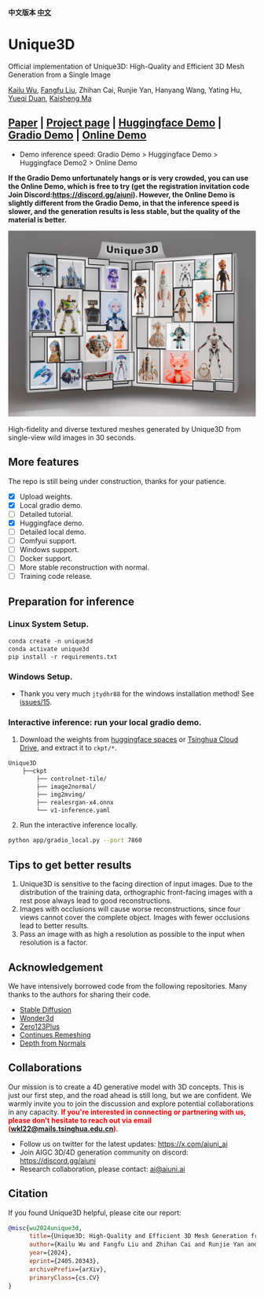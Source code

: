 **中文版本 [中文](README_zh.md)**

# Unique3D
Official implementation of Unique3D: High-Quality and Efficient 3D Mesh Generation from a Single Image

[Kailu Wu](https://scholar.google.com/citations?user=VTU0gysAAAAJ&hl=zh-CN&oi=ao), [Fangfu Liu](https://liuff19.github.io/), Zhihan Cai, Runjie Yan, Hanyang Wang, Yating Hu, [Yueqi Duan](https://duanyueqi.github.io/), [Kaisheng Ma](https://group.iiis.tsinghua.edu.cn/~maks/)

## [Paper](https://arxiv.org/abs/2405.20343) | [Project page](https://wukailu.github.io/Unique3D/) | [Huggingface Demo](https://huggingface.co/spaces/Wuvin/Unique3D) | [Gradio Demo](https://u45213-bcf9-ef67553e.westx.seetacloud.com:8443/) | [Online Demo](https://www.aiuni.ai/)

* Demo inference speed: Gradio Demo > Huggingface Demo > Huggingface Demo2 > Online Demo

**If the Gradio Demo unfortunately hangs or is very crowded, you can use the Online Demo, which is free to try (get the registration invitation code Join Discord:https://discord.gg/aiuni). However, the Online Demo is slightly different from the Gradio Demo, in that the inference speed is slower, and the generation results is less stable, but the quality of the material is better.**

<p align="center">
    <img src="assets/teaser_safe.jpg">
</p>

High-fidelity and diverse textured meshes generated by Unique3D from single-view wild images in 30 seconds.

## More features 

The repo is still being under construction, thanks for your patience. 
- [x] Upload weights.
- [x] Local gradio demo.
- [ ] Detailed tutorial.
- [x] Huggingface demo.
- [ ] Detailed local demo.
- [ ] Comfyui support.
- [ ] Windows support.
- [ ] Docker support.
- [ ] More stable reconstruction with normal.
- [ ] Training code release.

## Preparation for inference

### Linux System Setup.
```angular2html
conda create -n unique3d
conda activate unique3d
pip install -r requirements.txt
```

### Windows Setup.

* Thank you very much `jtydhr88` for the windows installation method! See [issues/15](https://github.com/AiuniAI/Unique3D/issues/15).

### Interactive inference: run your local gradio demo.

1. Download the weights from [huggingface spaces](https://huggingface.co/spaces/Wuvin/Unique3D/tree/main/ckpt) or [Tsinghua Cloud Drive](https://cloud.tsinghua.edu.cn/d/319762ec478d46c8bdf7/), and extract it to `ckpt/*`.
```
Unique3D
    ├──ckpt
        ├── controlnet-tile/
        ├── image2normal/
        ├── img2mvimg/
        ├── realesrgan-x4.onnx
        └── v1-inference.yaml
```

2. Run the interactive inference locally.
```bash
python app/gradio_local.py --port 7860
```

## Tips to get better results

1. Unique3D is sensitive to the facing direction of input images. Due to the distribution of the training data, orthographic front-facing images with a rest pose always lead to good reconstructions.
2. Images with occlusions will cause worse reconstructions, since four views cannot cover the complete object. Images with fewer occlusions lead to better results.
3. Pass an image with as high a resolution as possible to the input when resolution is a factor.

## Acknowledgement

We have intensively borrowed code from the following repositories. Many thanks to the authors for sharing their code.
- [Stable Diffusion](https://github.com/CompVis/stable-diffusion)
- [Wonder3d](https://github.com/xxlong0/Wonder3D)
- [Zero123Plus](https://github.com/SUDO-AI-3D/zero123plus)
- [Continues Remeshing](https://github.com/Profactor/continuous-remeshing)
- [Depth from Normals](https://github.com/YertleTurtleGit/depth-from-normals)

## Collaborations
Our mission is to create a 4D generative model with 3D concepts. This is just our first step, and the road ahead is still long, but we are confident. We warmly invite you to join the discussion and explore potential collaborations in any capacity. <span style="color:red">**If you're interested in connecting or partnering with us, please don't hesitate to reach out via email (wkl22@mails.tsinghua.edu.cn)**</span>.

- Follow us on twitter for the latest updates: https://x.com/aiuni_ai
- Join AIGC 3D/4D generation community on discord: https://discord.gg/aiuni
- Research collaboration, please contact: ai@aiuni.ai

## Citation

If you found Unique3D helpful, please cite our report:
```bibtex
@misc{wu2024unique3d,
      title={Unique3D: High-Quality and Efficient 3D Mesh Generation from a Single Image}, 
      author={Kailu Wu and Fangfu Liu and Zhihan Cai and Runjie Yan and Hanyang Wang and Yating Hu and Yueqi Duan and Kaisheng Ma},
      year={2024},
      eprint={2405.20343},
      archivePrefix={arXiv},
      primaryClass={cs.CV}
}
```
